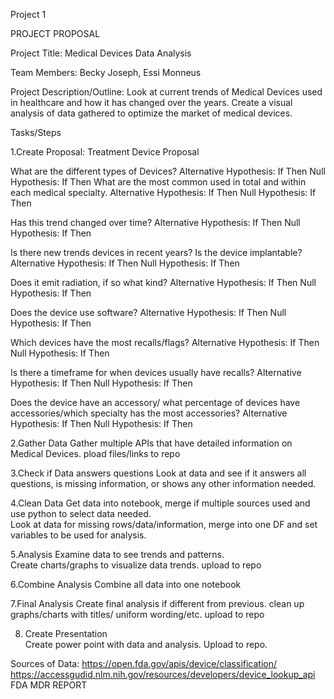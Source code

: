 Project 1

PROJECT PROPOSAL



Project Title:  Medical Devices Data Analysis

Team Members: Becky Joseph, Essi Monneus

Project Description/Outline:
Look at current trends of Medical Devices used in healthcare and how it has changed over the years. Create a visual analysis of data gathered to optimize the market of medical devices.   

Tasks/Steps

1.Create Proposal:
Treatment Device Proposal

What are the different types of Devices? 
Alternative Hypothesis: If    Then
Null Hypothesis:  If Then
What are the most common used in total and within each medical specialty.
Alternative Hypothesis: If    Then
Null Hypothesis:  If Then

Has this trend changed over time? 
Alternative Hypothesis: If    Then
Null Hypothesis:  If Then


Is there new trends devices in recent years? Is the device implantable? 
Alternative Hypothesis: If    Then
Null Hypothesis:  If Then

Does it emit radiation, if so what kind?
Alternative Hypothesis: If    Then
Null Hypothesis:  If Then


 Does the device use software?
Alternative Hypothesis: If    Then
Null Hypothesis:  If Then


 Which devices have the most recalls/flags?
 Alternative Hypothesis: If    Then
Null Hypothesis:  If Then


Is there a timeframe for when devices usually have recalls? 
Alternative Hypothesis: If    Then
Null Hypothesis:  If Then



Does the device have an accessory/ what percentage of devices have accessories/which specialty has the most accessories?
Alternative Hypothesis: If    Then
Null Hypothesis:  If Then




2.Gather Data
Gather multiple APIs that have detailed information on Medical Devices. 
pload files/links to repo

3.Check if Data answers questions
Look at data and see if it answers all questions, is missing information, or shows any other information needed.

4.Clean Data
Get data into notebook, merge if multiple sources used and use python to select data needed.  
 Look at data for missing rows/data/information, merge into one DF and set variables to be used for analysis.

5.Analysis
 Examine data to see trends and patterns.  
 Create charts/graphs to visualize data trends. upload to repo

6.Combine Analysis 
  Combine all data into one notebook

7.Final Analysis 
  Create final analysis if different from previous.  clean up graphs/charts with titles/ uniform wording/etc. upload to repo

8. Create Presentation  
  Create power point with data and analysis.  Upload to repo.

Sources of Data:
https://open.fda.gov/apis/device/classification/
https://accessgudid.nlm.nih.gov/resources/developers/device_lookup_api
FDA MDR REPORT
